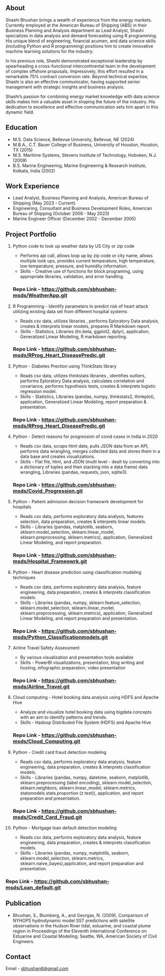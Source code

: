 ## About
Shashi Bhushan brings a wealth of experience from the energy markets. Currently employed at the American Bureau of Shipping (ABS) in their Business Planning and Analysis department as Lead Analyst, Shashi specializes in data analysis and demand forecasting using R programming. His unique blend of engineering, financial acumen, and data science skills (including Python and R programming) positions him to create innovative machine learning solutions for the industry.

In his previous role, Shashi demonstrated exceptional leadership by spearheading a cross-functional intercontinental team in the development of complex offshore proposals. Impressively, this effort resulted in a remarkable 75% contract conversion rate. Beyond technical expertise, Shashi is also an effective communicator, having supported senior management with strategic insights and business analysis.

Shashi’s passion for combining energy market knowledge with data science skills makes him a valuable asset in shaping the future of the industry. His dedication to excellence and effective communication sets him apart in this dynamic field.

## Education
- M.S. Data Science, Bellevue University, Bellevue, NE (2024)
- M.B.A., C.T. Bauer College of Business, University of Houston, Houston, TX (2015)
- M.S. Maritime Systems, Stevens Institute of Technology, Hoboken, N.J. (2009)
- B.S. Marine Engineering, Marine Engineering & Research Institute, Kolkata, India (2002)

## Work Experience
- Lead Analyst, Business Planning and Analysis, American Bureau of Shipping (May 2023 - Current)
- Engineering, Consultant and Business Development Roles, American Bureau of Shipping (October 2008 - May 2023)
- Marine Engineer Officer (December 2002 - December 2005)

## Project Portfolio
1. Python code to look up weather data by US City or zip code
   - Performs api call, allows loop up by zip code or city name, allows multiple look ups, provides current temperature, high temperature, low temperature, pressure, and humidity information.
   - Skills - Creative use of functions for block programing, using appropriate libraries, validation, and error handling.

   ### Repo Link - https://github.com/sbhushan-msds/WeatherApp.git
   
2. R Programming -  Identify parameters to predict risk of heart attack utilizing existing data  set from different hospital systems
   - Reads csv data, utilizes libraries , performs Eploratory Data analysis, creates & interprets linear models, prepares R Markdown report.
   - Skills - Statistics, Libraries (lm.beta, ggplot2, dplyr), application, Generalized Linear Modeling, R markdown reporting.

   ### Repo Link - https://github.com/sbhushan-msds/RProg_Heart_DiseasePredic.git

3. Python - Diabetes Prection using ThinkStats library
   - Reads csv data, utilizes thinkstats libraries , identifies outliers, performs Eploratory Data analysis, calculates correlation and covariance, performs hypothesis tests, creates & interprets logistic 
     regression model.
   - Skills - Statistics, Libraries (pandas, numpy, thinkstats2, thinkplot), application, Generalized Linear Modeling, report preparation & presentation.

   ### Repo Link - https://github.com/sbhushan-msds/RProg_Heart_DiseasePredic.git

4. Python - Detect reasons for progression of covid cases in India in 2020
   - Reads csv data, scraps html data, pulls JSON data from an API, performs data wrangling, merges collected data and stores them in a data base and creates visualizations.
   - Skills - Flat file, html, and JSON (multi level -  dealt by converting into a dictionary of tuples and then stacking into a data frame) data wrangling,  Libraries (pandas, requests, json, sqlite3).

   ### Repo Link - https://github.com/sbhushan-msds/Covid_Progression.git

5. Python - Patient admission decision frameowrk development for hospitals
   - Reads csv data, performs exploratory data analysis, features selection, data preparation, creates & interprets linear models.
   - Skills - Libraries (pandas, matplotlib, seaborn, sklearn.model_selection, sklearn.linear_model, sklearn.preprocessing, sklearn.metrics), application, Generalized Linear Modeling, and report preparation.
  
   ### Repo Link - https://github.com/sbhushan-msds/Hospital_Frameowrk.git

6. Python - Heart disease prediction using classification modeling techniques
   - Reads csv data, performs exploratory data analysis, feature engineering, data preparation, creates & interprets classification models.
   - Skills - Libraries (pandas, numpy, sklearn.feature_selection, sklearn.model_selection, sklearn.linear_model, sklearn.preprocessing, sklearn.metrics), application, Generalized Linear Modeling, and report 
     preparation and presentation.

   ### Repo Link - https://github.com/sbhushan-msds/Python_Classificationmodels.git

7. Airline Travel Safety Assessment
   - By various visualization and presentation tools available
   - Skills - PowerBI visualizations, presentation,  blog writing and hosting, infographic preparation, video presentation
  
   ### Repo Link - https://github.com/sbhushan-msds/Airline_Travel.git
     
8. Cloud computing -  Hotel booking data analysis using HDFS and Apache Hive
   -  Analyze and visualize hotel booking data using bigdata concepts with an aim to identify patterns and trends.
   -  Skills - Hadoop Distributed File System (HDFS) and Apache Hive

   ### Repo Link - https://github.com/sbhushan-msds/Cloud_Computing.git

9. Python - Credit card fraud detection modeling
   - Reads csv data, performs exploratory data analysis, feature engineering, data preparation, creates & interprets classification models.
   - Skills - Libraries (pandas, numpy, datetime, seaborn, matplotlib, sklearn.preprocessing (label encoding), sklearn.model_selection, sklearn.neighbors, sklearn.linear_model, sklearn.metrics, 
     statsmodels.stats.proportion (z test)), application, and report preparation and presentation.

   ### Repo Link - https://github.com/sbhushan-msds/Credit_Card_Fraud.git
     
  10. Python - Mortgage loan default detection modeling
      - Reads csv data, performs exploratory data analysis, feature engineering, data preparation, creates & interprets classification models.
      - Skills - Libraries (pandas, numpy, matplotlib, seaborn, sklearn.model_selection, sklearn.metrics, sklearn.naive_bayes),application, and report preparation and presentation.

   ### Repo Link - https://github.com/sbhushan-msds/Loan_default.git  

   ## Publication
   - Bhushan, S., Blumberg, A., and Georgas, N. (2009), Comparison of NYHOPS hydrodynamic model SST predictions with satellite observations in the Hudson River tidal, estuarine, and coastal plume region in Proceedings of the Eleventh International Conference on 
   Estuarine and Coastal Modeling; Seattle, WA, American Society of Civil Engineers.
     
## Contact
Email - sbhushan6@gmail.com


  
   
